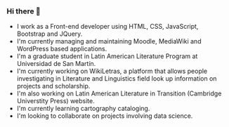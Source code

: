 ### Hi there 👋


- I work as a Front-end developer using HTML, CSS, JavaScript, Bootstrap and JQuery. 
- I'm currently managing and maintaining Moodle, MediaWiki and WordPress based applications. 
- I'm a graduate student in Latin American Literature Program at Universidad de San Martín.  
- I'm currently working on WikiLetras, a platform that allows people investigating in Literature and Linguistics field look up information on projects and scholarship.
- I'm also working on Latin American Literature in Transition (Cambridge Universtity Press) website.
- I'm currently learning cartography cataloging.
- I'm looking to collaborate on projects involving data science.   

